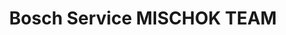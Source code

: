 ---
title: "Bosch Service MISCHOK TEAM"
url: /guetersloh/bosch-service-mischok-team/
shop: Autowerkstatt
---
